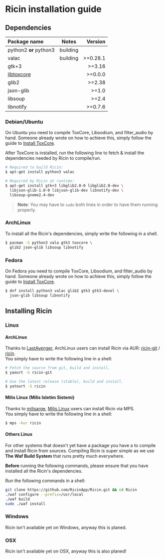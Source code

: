 # Ricin installation guide

## Dependencies
| Package name           | Notes      | Version   |
|:-----------------------|:----------:|----------:|
| python2 **or** python3 |  building  |           |
| valac                  |  building  | >=0.28.1  |
| gtk+3                  |            | >=3.16    |
| [libtoxcore]           |            | >=0.0.0   |
| glib2                  |            | >=2.38    |
| json-glib              |            | >=1.0     |
| libsoup                |            | >=2.4     |
| libnotify              |            | >=0.7.6   |

### Debian/Ubuntu
On Ubuntu you need to compile ToxCore, Libsodium, and filter_audio by hand.
Someone already wrote on how to achieve this, simply follow the guide
to [Install ToxCore].

After ToxCore is installed, run the following line to fetch & install
the dependencies needed by Ricin to compile/run.

```bash
# Required to build Ricin:
$ apt-get install python3 valac

# Required by Ricin at runtime:
$ apt-get install gtk+3 libglib2.0-0 libglib2.0-dev \
  libjson-glib-1.0-0 libjson-glib-dev libnotify-dev \
  libsoup-gnome2.4-dev
```

>**Note**: You may have to `sudo` both lines in order to have
them running properly.

### ArchLinux
To install all the Ricin's dependencies, simply write the
following in a shell.

```bash
$ pacman -S python3 vala gtk3 toxcore \
  glib2 json-glib libsoup libnotify
```

### Fedora
On Fedora you need to compile ToxCore, Libsodium, and filter_audio by hand.
Someone already wrote on how to achieve this, simply follow the guide
to [Install ToxCore].

```bash
$ dnf install python3 valac glib2 gtk3 gtk3-devel \
  json-glib libsoup libnotify
```

## Installing Ricin
### Linux
#### ArchLinux
Thanks to [LastAvenger], ArchLinux users can install Ricin via AUR: [ricin-git] / [ricin](https://aur.archlinux.org/packages/ricin).  
You simply have to write the following line in a shell:

```bash
# Fetch the source from git, build and install.
$ yaourt -S ricin-git

# Use the latest release (stable), build and install.
$ yatourt -S ricin
```

#### Milis Linux (Milis Isletim Sistemi)
Thanks to [milisarge], [Milis Linux] users can install Ricin via MPS.  
You simply have to write the following line in a shell:

```bash
$ mps -kur ricin
```

#### Others Linux
For other systems that doesn't yet have a package you have a to compile and
install Ricin from sources. Compiling Ricin is super simple as we use
**The Waf Build System** that runs pretty much everywhere.  

**Before** running the following commands, please ensure that you have installed
all the Ricin's dependencies.

Run the following commands in a shell:
```bash
git clone https://github.com/RicinApp/Ricin.git && cd Ricin
./waf configure --prefix=/usr/local
./waf build
sudo ./waf install
```

### Windows
Ricin isn't available yet on Windows, anyway this is planed.

### OSX
Ricin isn't available yet on OSX, anyway this is also planed!

[libtoxcore]: https://github.com/irungentoo/toxcore/blob/master/INSTALL.md
[meson]: http://mesonbuild.com/
[ninja]: http://martine.github.io/ninja/
[LastAvenger]: https://github.com/LastAvenger
[ricin-git]: https://aur.archlinux.org/packages/ricin-git
[milisarge]: https://github.com/milisarge
[Milis Linux]: http://milis.gungre.ch
[Install ToxCore]: https://github.com/irungentoo/toxcore/blob/master/INSTALL.md#build-manually
